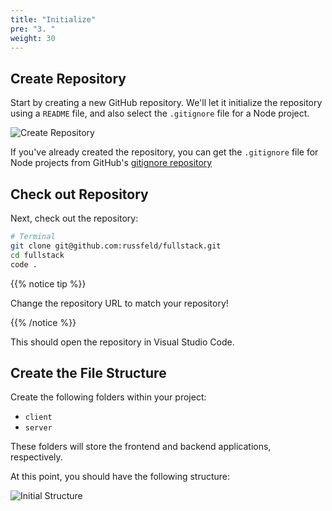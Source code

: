 ```yaml
---
title: "Initialize"
pre: "3. "
weight: 30
---
```


## Create Repository

Start by creating a new GitHub repository. We'll let it initialize the repository using a `README` file, and also select the `.gitignore` file for a Node project.

![Create Repository](../images/repo.png)

If you've already created the repository, you can get the `.gitignore` file for Node projects from GitHub's [gitignore repository](https://github.com/github/gitignore/blob/main/Node.gitignore)

## Check out Repository

Next, check out the repository:

```bash
# Terminal
git clone git@github.com:russfeld/fullstack.git
cd fullstack
code .
```

{{% notice tip %}}

Change the repository URL to match your repository!

{{% /notice %}}

This should open the repository in Visual Studio Code.

## Create the File Structure

Create the following folders within your project:

* `client`
* `server`

These folders will store the frontend and backend applications, respectively.

At this point, you should have the following structure:

![Initial Structure](../images/initial.png)